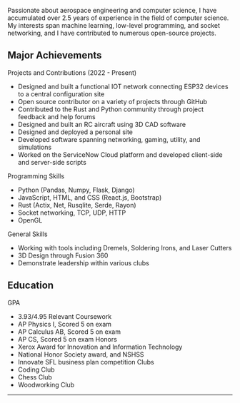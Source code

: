 
Passionate about aerospace engineering and computer science, I have accumulated over 2.5 years of experience in the field of computer science. My interests span machine learning, low-level programming, and socket networking, and I have contributed to numerous open-source projects.

## Major Achievements

Projects and Contributions (2022 - Present)
- Designed and built a functional IOT network connecting ESP32 devices to a central configuration site
- Open source contributor on a variety of projects through GitHub
- Contributed to the Rust and Python community through project feedback and help forums
- Designed and built an RC aircraft using 3D CAD software
- Designed and deployed a personal site
- Developed software spanning networking, gaming, utility, and simulations
- Worked on the ServiceNow Cloud platform and developed client-side and server-side scripts

Programming Skills
- Python (Pandas, Numpy, Flask, Django)
- JavaScript, HTML, and CSS (React.js, Bootstrap)
- Rust (Actix, Net, Rusqlite, Serde, Rayon)
- Socket networking, TCP, UDP, HTTP
- OpenGL

General Skills
- Working with tools including Dremels, Soldering Irons, and Laser Cutters
- 3D Design through Fusion 360
- Demonstrate leadership within various clubs


## Education

GPA
- 3.93/4.95
Relevant Coursework 
- AP Physics I, Scored 5 on exam
- AP Calculus AB, Scored 5 on exam
- AP CS, Scored 5 on exam
Honors
- Xerox Award for Innovation and Information Technology
- National Honor Society award, and NSHSS
- Innovate SFL business plan competition
Clubs 
- Coding Club
- Chess Club
- Woodworking Club

---
